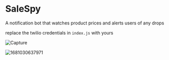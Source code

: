 # SaleSpy
A notification bot that watches product prices and alerts users of any drops

replace the twilio credentials in `index.js` with yours

![Capture](https://user-images.githubusercontent.com/79896602/230763674-d5e99412-5117-404f-bfcd-a212416fe382.PNG)


![1681030637971](https://user-images.githubusercontent.com/79896602/230763654-7b3d8df5-9394-4732-a072-1901b42dbb70.jpg)
